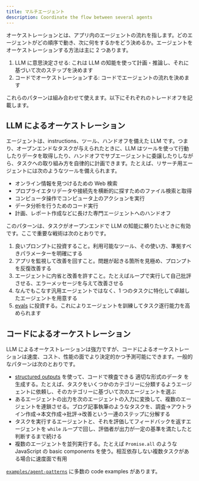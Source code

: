 ```yaml
---
title: マルチエージェント
description: Coordinate the flow between several agents
---
```


オーケストレーションとは、アプリ内のエージェントの流れを指します。どのエージェントがどの順序で動き、次に何をするかをどう決めるか。エージェントをオーケストレーションする方法は主に 2 つあります。

1. LLM に意思決定させる: これは LLM の知能を使って計画・推論し、それに基づいて次のステップを決めます
2. コードでオーケストレーションする: コードでエージェントの流れを決めます

これらのパターンは組み合わせて使えます。以下にそれぞれのトレードオフを記載します。

## LLM によるオーケストレーション

エージェントは、instructions、ツール、ハンドオフを備えた LLM です。つまり、オープンエンドなタスクが与えられたときに、LLM はツールを使って行動したりデータを取得したり、ハンドオフでサブエージェントに委譲したりしながら、タスクへの取り組み方を自律的に計画できます。たとえば、リサーチ用エージェントには次のようなツールを備えられます。

- オンライン情報を見つけるための Web 検索
- プロプライエタリデータや接続先を横断的に探すためのファイル検索と取得
- コンピュータ操作でコンピュータ上のアクションを実行
- データ分析を行うためのコード実行
- 計画、レポート作成などに長けた専門エージェントへのハンドオフ

このパターンは、タスクがオープンエンドで LLM の知能に頼りたいときに有効です。ここで重要な戦術は次のとおりです。

1. 良いプロンプトに投資すること。利用可能なツール、その使い方、準拠すべきパラメーターを明確にする
2. アプリを監視して改善を回すこと。問題が起きる箇所を見極め、プロンプトを反復改善する
3. エージェントに内省と改善を許すこと。たとえばループで実行して自己批評させる、エラーメッセージを与えて改善させる
4. なんでもこなす汎用エージェントではなく、1 つのタスクに特化して卓越したエージェントを用意する
5. [evals](https://platform.openai.com/docs/guides/evals) に投資する。これによりエージェントを訓練してタスク遂行能力を高められます

## コードによるオーケストレーション

LLM によるオーケストレーションは強力ですが、コードによるオーケストレーションは速度、コスト、性能の面でより決定的かつ予測可能にできます。一般的なパターンは次のとおりです。

- [structured outputs](https://platform.openai.com/docs/guides/structured-outputs) を使って、コードで検査できる 適切な形式のデータ を生成する。たとえば、タスクをいくつかのカテゴリーに分類するようエージェントに依頼し、そのカテゴリーに基づいて次のエージェントを選ぶ
- あるエージェントの出力を次のエージェントの入力に変換して、複数のエージェントを連鎖させる。ブログ記事執筆のようなタスクを、調査→アウトライン作成→本文作成→批評→改善という一連のステップに分解する
- タスクを実行するエージェントと、それを評価してフィードバックを返すエージェントを `while` ループで回し、評価者が出力が一定の基準を満たしたと判断するまで続ける
- 複数のエージェントを並列実行する。たとえば `Promise.all` のような JavaScript の basic components を使う。相互依存しない複数タスクがある場合に速度面で有用

[`examples/agent-patterns`](https://github.com/openai/openai-agents-js/tree/main/examples/agent-patterns) に多数の code examples があります。
